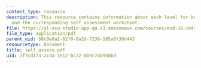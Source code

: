 ```yaml
---
content_type: resource
description: This resource contains information about each level for knowledge areaa
  and the corresponding self assessment worksheet.
file: https://ol-ocw-studio-app-qa.s3.amazonaws.com/courses/esd-10-introduction-to-technology-and-policy-fall-2006/7f7cd1732cda3e12bc220b9c7ab950bd_self_assess.pdf
file_type: application/pdf
parent_uid: 58c0e0a2-82f0-0a2d-7236-185a8f38d443
resourcetype: Document
title: self_assess.pdf
uid: 7f7cd173-2cda-3e12-bc22-0b9c7ab950bd
---
```

